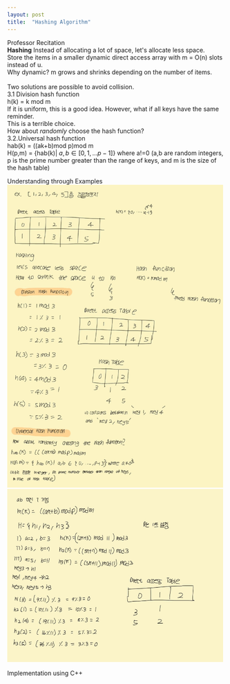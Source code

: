 ```yaml
---
layout: post
title:  "Hashing Algorithm"
---
```

Professor Recitation<br/>
**Hashing**
Instead of allocating a lot of space, let's allocate less space. <br/>
Store the items in a smaller dynamic direct access array with m = O(n) slots instead of u.  <br/>
Why dynamic? m grows and shrinks depending on the number of items. <br/>
<br/>
Two solutions are possible to avoid collision. <br/>
3.1 Division hash function <br/>
h(k) = k mod m<br/>
If it is uniform, this is a good idea. However, what if all keys have the same reminder. <br/>
This is a terrible choice. <br/>
How about *randomly* choose the hash function? <br/>
3.2.Universal hash function <br/>
hab(k) = ((ak+b)mod p)mod m <br/>
H(p,m) = {hab(k)| $a, b \in [0,1,...p-1]$} where a!=0
(a,b are random integers, p is the prime number greater than the range of keys, and m is the size of the hash table)

Understanding through Examples<br/>
<img src="_images/Hashing1.jpg" width="500" height="700">
<img src="_images/Hashing2.jpg" width="500" height="400">

Implementation using C++ <br/>
<script src="https://gist.github.com/growingpenguin/075fb606432b80940ac874f394962b84.js"></script>
